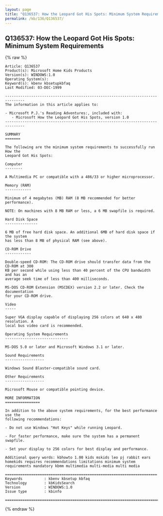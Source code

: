 ```yaml
---
layout: page
title: "Q136537: How the Leopard Got His Spots: Minimum System Requirements"
permalink: /kb/136/Q136537/
---
```


## Q136537: How the Leopard Got His Spots: Minimum System Requirements

{% raw %}

	Article: Q136537
	Product(s): Microsoft Home Kids Products
	Version(s): WINDOWS:1.0
	Operating System(s): 
	Keyword(s): kbenv kbsetupkbfaq
	Last Modified: 03-DEC-1999
	
	-------------------------------------------------------------------------------
	The information in this article applies to:
	
	- Microsoft P.J.'s Reading Adventures:, included with:
	   - Microsoft How the Leopard Got His Spots, version 1.0 
	-------------------------------------------------------------------------------
	
	SUMMARY
	=======
	
	The following are the minimum system requirements to successfully run How the
	Leopard Got His Spots:
	
	Computer
	--------
	
	A Multimedia PC or compatible with a 486/33 or higher microprocessor.
	
	Memory (RAM)
	------------
	
	Minimum of 4 megabytes (MB) RAM (8 MB recommended for better performance).
	
	NOTE: On machines with 8 MB RAM or less, a 6 MB swapfile is required.
	
	Hard Disk Space
	---------------
	
	6 MB of free hard disk space. An additional 6MB of hard disk space if the system
	has less than 8 MB of physical RAM (see above).
	
	CD-ROM Drive
	------------
	
	Double-speed CD-ROM: The CD-ROM drive should transfer data from the CD-ROM at 300
	KB per second while using less than 40 percent of the CPU bandwidth and has an
	average seek time of less than 400 milliseconds.
	
	MS-DOS CD-ROM Extension (MSCDEX) version 2.2 or later. Check the documentation
	for your CD-ROM drive.
	
	Video
	-----
	
	Super VGA display capable of displaying 256 colors at 640 x 480 resolution. A
	local bus video card is recommended.
	
	Operating System Requirements
	-----------------------------
	
	MS-DOS 5.0 or later and Microsoft Windows 3.1 or later.
	
	Sound Requirements
	------------------
	
	Windows Sound Blaster-compatible sound card.
	
	Other Requirements
	------------------
	
	Microsoft Mouse or compatible pointing device.
	
	MORE INFORMATION
	================
	
	In addition to the above system requirements, for the best performance use the
	following recommendations:
	
	- Do not use Windows "Hot Keys" while running Leopard.
	
	- For faster performance, make sure the system has a permanent swapfile.
	
	- Set your display to 256 colors for best display and performance.
	
	Additional query words: kbhowto 1.00 kids mskids leo pj rabbit ears homekids requires recommendations limitations minimum system requirements mandatory kbmm multimedia multi-media multi media
	
	======================================================================
	Keywords          : kbenv kbsetup kbfaq
	Technology        : kbKidsSearch
	Version           : WINDOWS:1.0
	Issue type        : kbinfo
	
	=============================================================================
	

{% endraw %}
